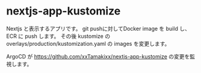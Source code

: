 # nextjs-app-kustomize
Nextjs と表示するアプリです。
git pushに対してDocker image を build し、ECR に push します。
その後 kustomize の overlays/production/kustomization.yaml の images を変更します。

ArgoCD が https://github.com/xxTamakixx/nextjs-app-kustomize の変更を監視します。
